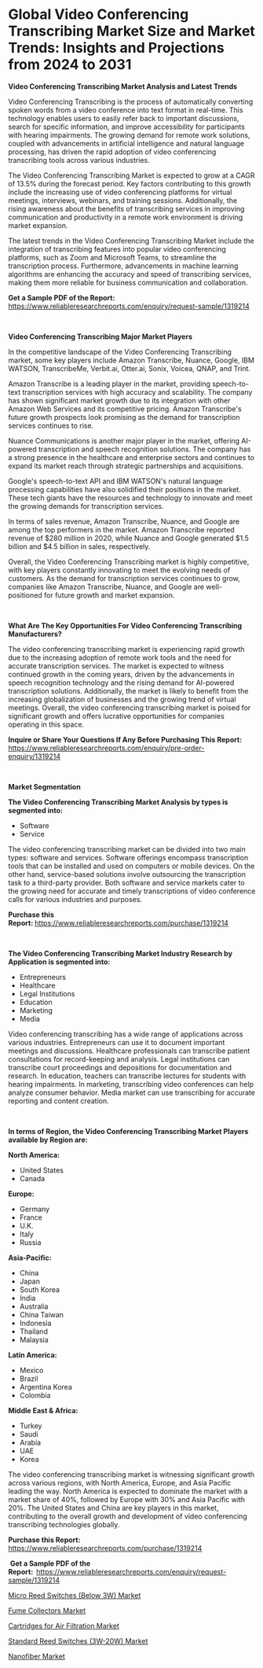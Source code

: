 <p><h1>Global Video Conferencing Transcribing Market Size and Market Trends: Insights and Projections from 2024 to 2031</h1></p><p><strong>Video Conferencing Transcribing Market Analysis and Latest Trends</strong></p>
<p><p>Video Conferencing Transcribing is the process of automatically converting spoken words from a video conference into text format in real-time. This technology enables users to easily refer back to important discussions, search for specific information, and improve accessibility for participants with hearing impairments. The growing demand for remote work solutions, coupled with advancements in artificial intelligence and natural language processing, has driven the rapid adoption of video conferencing transcribing tools across various industries.</p><p>The Video Conferencing Transcribing Market is expected to grow at a CAGR of 13.5% during the forecast period. Key factors contributing to this growth include the increasing use of video conferencing platforms for virtual meetings, interviews, webinars, and training sessions. Additionally, the rising awareness about the benefits of transcribing services in improving communication and productivity in a remote work environment is driving market expansion.</p><p>The latest trends in the Video Conferencing Transcribing Market include the integration of transcribing features into popular video conferencing platforms, such as Zoom and Microsoft Teams, to streamline the transcription process. Furthermore, advancements in machine learning algorithms are enhancing the accuracy and speed of transcribing services, making them more reliable for business communication and collaboration.</p></p>
<p><strong>Get a Sample PDF of the Report:&nbsp;</strong> <a href="https://www.reliableresearchreports.com/enquiry/request-sample/1319214">https://www.reliableresearchreports.com/enquiry/request-sample/1319214</a></p>
<p>&nbsp;</p>
<p><strong>Video Conferencing Transcribing Major Market Players</strong></p>
<p><p>In the competitive landscape of the Video Conferencing Transcribing market, some key players include Amazon Transcribe, Nuance, Google, IBM WATSON, TranscribeMe, Verbit.ai, Otter.ai, Sonix, Voicea, QNAP, and Trint.</p><p>Amazon Transcribe is a leading player in the market, providing speech-to-text transcription services with high accuracy and scalability. The company has shown significant market growth due to its integration with other Amazon Web Services and its competitive pricing. Amazon Transcribe's future growth prospects look promising as the demand for transcription services continues to rise.</p><p>Nuance Communications is another major player in the market, offering AI-powered transcription and speech recognition solutions. The company has a strong presence in the healthcare and enterprise sectors and continues to expand its market reach through strategic partnerships and acquisitions.</p><p>Google's speech-to-text API and IBM WATSON's natural language processing capabilities have also solidified their positions in the market. These tech giants have the resources and technology to innovate and meet the growing demands for transcription services.</p><p>In terms of sales revenue, Amazon Transcribe, Nuance, and Google are among the top performers in the market. Amazon Transcribe reported revenue of $280 million in 2020, while Nuance and Google generated $1.5 billion and $4.5 billion in sales, respectively.</p><p>Overall, the Video Conferencing Transcribing market is highly competitive, with key players constantly innovating to meet the evolving needs of customers. As the demand for transcription services continues to grow, companies like Amazon Transcribe, Nuance, and Google are well-positioned for future growth and market expansion.</p></p>
<p>&nbsp;</p>
<p><strong>What Are The Key Opportunities For Video Conferencing Transcribing Manufacturers?</strong></p>
<p><p>The video conferencing transcribing market is experiencing rapid growth due to the increasing adoption of remote work tools and the need for accurate transcription services. The market is expected to witness continued growth in the coming years, driven by the advancements in speech recognition technology and the rising demand for AI-powered transcription solutions. Additionally, the market is likely to benefit from the increasing globalization of businesses and the growing trend of virtual meetings. Overall, the video conferencing transcribing market is poised for significant growth and offers lucrative opportunities for companies operating in this space.</p></p>
<p><strong>Inquire or Share Your Questions If Any Before Purchasing This Report:</strong> <a href="https://www.reliableresearchreports.com/enquiry/pre-order-enquiry/1319214">https://www.reliableresearchreports.com/enquiry/pre-order-enquiry/1319214</a></p>
<p>&nbsp;</p>
<p><strong>Market Segmentation</strong></p>
<p><strong>The Video Conferencing Transcribing Market Analysis by types is segmented into:</strong></p>
<p><ul><li>Software</li><li>Service</li></ul></p>
<p><p>The video conferencing transcribing market can be divided into two main types: software and services. Software offerings encompass transcription tools that can be installed and used on computers or mobile devices. On the other hand, service-based solutions involve outsourcing the transcription task to a third-party provider. Both software and service markets cater to the growing need for accurate and timely transcriptions of video conference calls for various industries and purposes.</p></p>
<p><strong>Purchase this Report:&nbsp;</strong><a href="https://www.reliableresearchreports.com/purchase/1319214">https://www.reliableresearchreports.com/purchase/1319214</a></p>
<p>&nbsp;</p>
<p><strong>The Video Conferencing Transcribing Market Industry Research by Application is segmented into:</strong></p>
<p><ul><li>Entrepreneurs</li><li>Healthcare</li><li>Legal Institutions</li><li>Education</li><li>Marketing</li><li>Media</li></ul></p>
<p><p>Video conferencing transcribing has a wide range of applications across various industries. Entrepreneurs can use it to document important meetings and discussions. Healthcare professionals can transcribe patient consultations for record-keeping and analysis. Legal institutions can transcribe court proceedings and depositions for documentation and research. In education, teachers can transcribe lectures for students with hearing impairments. In marketing, transcribing video conferences can help analyze consumer behavior. Media market can use transcribing for accurate reporting and content creation.</p></p>
<p>&nbsp;</p>
<p><strong>In terms of Region, the Video Conferencing Transcribing Market Players available by Region are:</strong></p>
<p>
    <p> <strong> North America: </strong>
        <ul>
            <li>United States</li>
            <li>Canada</li>
        </ul>
        </p> 
    <p> <strong> Europe: </strong>
        <ul>
            <li>Germany</li>
            <li>France</li>
            <li>U.K.</li>
            <li>Italy</li>
            <li>Russia</li>
        </ul>
        </p> 
    <p> <strong> Asia-Pacific: </strong>
        <ul>
            <li>China</li>
            <li>Japan</li>
            <li>South Korea</li>
            <li>India</li>
            <li>Australia</li>
            <li>China Taiwan</li>
            <li>Indonesia</li>
            <li>Thailand</li>
            <li>Malaysia</li>
        </ul>
        </p> 
    <p> <strong> Latin America: </strong>
        <ul>
            <li>Mexico</li>
            <li>Brazil</li>
            <li>Argentina Korea</li>
            <li>Colombia</li>
        </ul>
        </p> 
    <p> <strong> Middle East & Africa: </strong>
        <ul>
            <li>Turkey</li>
            <li>Saudi</li>
            <li>Arabia</li>
            <li>UAE</li>
            <li>Korea</li>
        </ul>
    </p>
    </p>
<p><p>The video conferencing transcribing market is witnessing significant growth across various regions, with North America, Europe, and Asia Pacific leading the way. North America is expected to dominate the market with a market share of 40%, followed by Europe with 30% and Asia Pacific with 20%. The United States and China are key players in this market, contributing to the overall growth and development of video conferencing transcribing technologies globally.</p></p>
<p><strong>Purchase this Report: </strong><a href="https://www.reliableresearchreports.com/purchase/1319214">https://www.reliableresearchreports.com/purchase/1319214</a></p>
<p>&nbsp;<strong>Get a Sample PDF of the Report:&nbsp;&nbsp;</strong><a href="https://www.reliableresearchreports.com/enquiry/request-sample/1319214">https://www.reliableresearchreports.com/enquiry/request-sample/1319214</a></p>
<p><strong></strong></p>
<p><p><a href="https://view.publitas.com/reportprime-1/micro-reed-switches-below-3w-market-size-and-growth-market-segmentation-regional-and-country-breakdowns-and-market-trends-for-period-from-2024-2031/">Micro Reed Switches (Below 3W) Market</a></p><p><a href="https://adventurous-uranium-ef9.notion.site/Fume-Collectors-Market-Size-Share-Trends-Analysis-Report-By-Material-By-Type-By-End-user-By-Re-f482d9a22c1c41f9b9f386bb59532211">Fume Collectors Market</a></p><p><a href="https://carnation-joke-41f.notion.site/Global-Cartridges-for-Air-Filtration-Market-Size-and-Market-Trends-Insights-and-Projections-from-20-dbf0d4fe26f947fa97bf46b6234eb80d">Cartridges for Air Filtration Market</a></p><p><a href="https://view.publitas.com/reportprime-1/standard-reed-switches-3w-20w-market-share-market-new-trends-analysis-report-by-type-by-application-by-end-use-by-region-and-segment-forecasts-2024-2031/">Standard Reed Switches (3W-20W) Market</a></p><p><a href="https://extreme-scabiosa-c81.notion.site/Nanofiber-Market-Size-Furnishes-Valuable-Information-Encompassing-Market-Share-Market-Trends-and-P-6b9d1a17373d4a508f7134e6a1bc8076">Nanofiber Market</a></p></p>